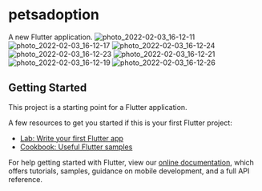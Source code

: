 # petsadoption

A new Flutter application.
![photo_2022-02-03_16-12-11](https://user-images.githubusercontent.com/89478500/152370688-13ea8116-6ba7-498c-94a1-be7e596ee18c.jpg)
![photo_2022-02-03_16-12-17](https://user-images.githubusercontent.com/89478500/152370760-7664523d-ca34-4e5d-b27c-92767d3a5648.jpg)
![photo_2022-02-03_16-12-24](https://user-images.githubusercontent.com/89478500/152370966-af2d1d7b-2e53-4189-9876-bd3380962b33.jpg)
![photo_2022-02-03_16-12-23](https://user-images.githubusercontent.com/89478500/152370975-d1209abf-2ee6-450e-8ea6-9127e6bdc1d5.jpg)
![photo_2022-02-03_16-12-21](https://user-images.githubusercontent.com/89478500/152370978-01c94e29-4094-4e37-90eb-81de91d5039b.jpg)
![photo_2022-02-03_16-12-19](https://user-images.githubusercontent.com/89478500/152370981-d054a751-ed9a-4a06-a17d-f298120ef46b.jpg)
![photo_2022-02-03_16-12-26](https://user-images.githubusercontent.com/89478500/152371064-67a7e21a-1dca-4475-9007-cd4ab545ce5c.jpg)
## Getting Started

This project is a starting point for a Flutter application.

A few resources to get you started if this is your first Flutter project:

- [Lab: Write your first Flutter app](https://flutter.dev/docs/get-started/codelab)
- [Cookbook: Useful Flutter samples](https://flutter.dev/docs/cookbook)

For help getting started with Flutter, view our
[online documentation](https://flutter.dev/docs), which offers tutorials,
samples, guidance on mobile development, and a full API reference.
